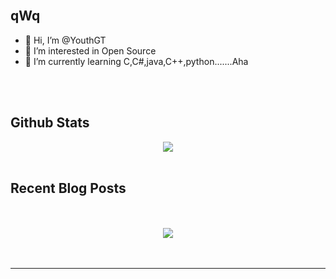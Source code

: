 <br/> 

## qWq 


- 👋 Hi, I’m @YouthGT
- 👀 I’m interested in Open Source
- 🌱 I’m currently learning C,C#,java,C++,python.......Aha


<br/>
  
<br/>  

## Github Stats  
<div align="center"><img src="https://github-readme-stats.vercel.app/api?username=YouthGT&show_icons=true&count_private=true&hide_border=true" align="center" /></div>  

<br/>  


## Recent Blog Posts  
  

<br/>  

  

<br/>  

<div align="center">
<img src="https://komarev.com/ghpvc/?username=YouthGT&&style=flat-square" align="center" />
</div>  
  

<br/>  


<br />

----


<!---
YouthGT/YouthGT is a ✨ special ✨ repository because its `README.md` (this file) appears on your GitHub profile.
You can click the Preview link to take a look at your changes.
--->
